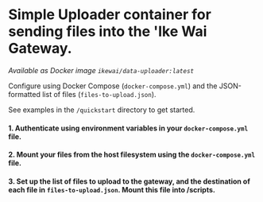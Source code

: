 # Simple Uploader container for sending files into the 'Ike Wai Gateway.

*Available as Docker image `ikewai/data-uploader:latest`*

Configure using Docker Compose (`docker-compose.yml`) and the JSON-formatted list of files (`files-to-upload.json`). 

See examples in the `/quickstart` directory to get started.

#### 1. Authenticate using environment variables in your `docker-compose.yml` file.

#### 2. Mount your files from the host filesystem using the `docker-compose.yml` file.

#### 3. Set up the list of files to upload to the gateway, and the destination of each file in `files-to-upload.json`. Mount this file into /scripts.